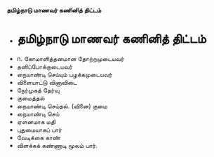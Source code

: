 **தமிழ்நாடு மாணவர் கணினித் திட்டம்**
- # தமிழ்நாடு மாணவர் கணினித் திட்டம்
- n. கோமாளித்தனமான தோற்றமுடையவர்
- தனிப்போக்குடையவர்
- நையாண்டி செய்யும் பழக்கமுடையவர்
- விளையாட்டு வினாவிடை
- நேர்முகத் தேர்வு
- குமைத்தல்
- நையாண்டி செய்தல். (வினை) குமை
- நையாண்டி செய்
- ஏளனமாக மதி
- புதுமையாகப் பார்
- வேடிக்கை காண்
- விளக்கக் கண்ணாடி மூலம் பார்.

